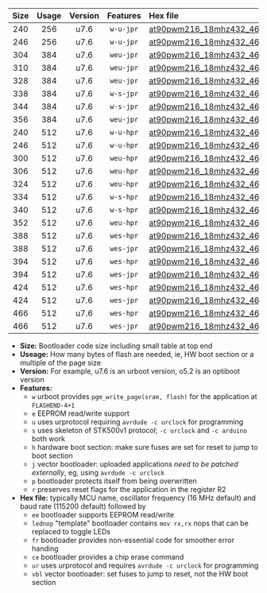|Size|Usage|Version|Features|Hex file|
|:-:|:-:|:-:|:-:|:--|
|240|256|u7.6|`w-u-jpr`|[at90pwm216_18mhz432_460800bps_ur_vbl.hex](https://raw.githubusercontent.com/stefanrueger/urboot/main//at90pwm216_18mhz432_460800bps_ur_vbl.hex)|
|246|256|u7.6|`w-u-jpr`|[at90pwm216_18mhz432_460800bps_lednop_ur_vbl.hex](https://raw.githubusercontent.com/stefanrueger/urboot/main//at90pwm216_18mhz432_460800bps_lednop_ur_vbl.hex)|
|304|384|u7.6|`weu-jpr`|[at90pwm216_18mhz432_460800bps_ee_ur_vbl.hex](https://raw.githubusercontent.com/stefanrueger/urboot/main//at90pwm216_18mhz432_460800bps_ee_ur_vbl.hex)|
|310|384|u7.6|`weu-jpr`|[at90pwm216_18mhz432_460800bps_ee_lednop_ur_vbl.hex](https://raw.githubusercontent.com/stefanrueger/urboot/main//at90pwm216_18mhz432_460800bps_ee_lednop_ur_vbl.hex)|
|328|384|u7.6|`weu-jpr`|[at90pwm216_18mhz432_460800bps_ee_lednop_fr_ur_vbl.hex](https://raw.githubusercontent.com/stefanrueger/urboot/main//at90pwm216_18mhz432_460800bps_ee_lednop_fr_ur_vbl.hex)|
|338|384|u7.6|`w-s-jpr`|[at90pwm216_18mhz432_460800bps_vbl.hex](https://raw.githubusercontent.com/stefanrueger/urboot/main//at90pwm216_18mhz432_460800bps_vbl.hex)|
|344|384|u7.6|`w-s-jpr`|[at90pwm216_18mhz432_460800bps_lednop_vbl.hex](https://raw.githubusercontent.com/stefanrueger/urboot/main//at90pwm216_18mhz432_460800bps_lednop_vbl.hex)|
|356|384|u7.6|`weu-jpr`|[at90pwm216_18mhz432_460800bps_ee_lednop_fr_ce_ur_vbl.hex](https://raw.githubusercontent.com/stefanrueger/urboot/main//at90pwm216_18mhz432_460800bps_ee_lednop_fr_ce_ur_vbl.hex)|
|240|512|u7.6|`w-u-hpr`|[at90pwm216_18mhz432_460800bps_ur.hex](https://raw.githubusercontent.com/stefanrueger/urboot/main//at90pwm216_18mhz432_460800bps_ur.hex)|
|246|512|u7.6|`w-u-hpr`|[at90pwm216_18mhz432_460800bps_lednop_ur.hex](https://raw.githubusercontent.com/stefanrueger/urboot/main//at90pwm216_18mhz432_460800bps_lednop_ur.hex)|
|300|512|u7.6|`weu-hpr`|[at90pwm216_18mhz432_460800bps_ee_ur.hex](https://raw.githubusercontent.com/stefanrueger/urboot/main//at90pwm216_18mhz432_460800bps_ee_ur.hex)|
|306|512|u7.6|`weu-hpr`|[at90pwm216_18mhz432_460800bps_ee_lednop_ur.hex](https://raw.githubusercontent.com/stefanrueger/urboot/main//at90pwm216_18mhz432_460800bps_ee_lednop_ur.hex)|
|324|512|u7.6|`weu-hpr`|[at90pwm216_18mhz432_460800bps_ee_lednop_fr_ur.hex](https://raw.githubusercontent.com/stefanrueger/urboot/main//at90pwm216_18mhz432_460800bps_ee_lednop_fr_ur.hex)|
|334|512|u7.6|`w-s-hpr`|[at90pwm216_18mhz432_460800bps.hex](https://raw.githubusercontent.com/stefanrueger/urboot/main//at90pwm216_18mhz432_460800bps.hex)|
|340|512|u7.6|`w-s-hpr`|[at90pwm216_18mhz432_460800bps_lednop.hex](https://raw.githubusercontent.com/stefanrueger/urboot/main//at90pwm216_18mhz432_460800bps_lednop.hex)|
|352|512|u7.6|`weu-hpr`|[at90pwm216_18mhz432_460800bps_ee_lednop_fr_ce_ur.hex](https://raw.githubusercontent.com/stefanrueger/urboot/main//at90pwm216_18mhz432_460800bps_ee_lednop_fr_ce_ur.hex)|
|388|512|u7.6|`wes-hpr`|[at90pwm216_18mhz432_460800bps_ee.hex](https://raw.githubusercontent.com/stefanrueger/urboot/main//at90pwm216_18mhz432_460800bps_ee.hex)|
|388|512|u7.6|`wes-jpr`|[at90pwm216_18mhz432_460800bps_ee_vbl.hex](https://raw.githubusercontent.com/stefanrueger/urboot/main//at90pwm216_18mhz432_460800bps_ee_vbl.hex)|
|394|512|u7.6|`wes-hpr`|[at90pwm216_18mhz432_460800bps_ee_lednop.hex](https://raw.githubusercontent.com/stefanrueger/urboot/main//at90pwm216_18mhz432_460800bps_ee_lednop.hex)|
|394|512|u7.6|`wes-jpr`|[at90pwm216_18mhz432_460800bps_ee_lednop_vbl.hex](https://raw.githubusercontent.com/stefanrueger/urboot/main//at90pwm216_18mhz432_460800bps_ee_lednop_vbl.hex)|
|424|512|u7.6|`wes-hpr`|[at90pwm216_18mhz432_460800bps_ee_lednop_fr.hex](https://raw.githubusercontent.com/stefanrueger/urboot/main//at90pwm216_18mhz432_460800bps_ee_lednop_fr.hex)|
|424|512|u7.6|`wes-jpr`|[at90pwm216_18mhz432_460800bps_ee_lednop_fr_vbl.hex](https://raw.githubusercontent.com/stefanrueger/urboot/main//at90pwm216_18mhz432_460800bps_ee_lednop_fr_vbl.hex)|
|466|512|u7.6|`wes-hpr`|[at90pwm216_18mhz432_460800bps_ee_lednop_fr_ce.hex](https://raw.githubusercontent.com/stefanrueger/urboot/main//at90pwm216_18mhz432_460800bps_ee_lednop_fr_ce.hex)|
|466|512|u7.6|`wes-jpr`|[at90pwm216_18mhz432_460800bps_ee_lednop_fr_ce_vbl.hex](https://raw.githubusercontent.com/stefanrueger/urboot/main//at90pwm216_18mhz432_460800bps_ee_lednop_fr_ce_vbl.hex)|

- **Size:** Bootloader code size including small table at top end
- **Useage:** How many bytes of flash are needed, ie, HW boot section or a multiple of the page size
- **Version:** For example, u7.6 is an urboot version, o5.2 is an optiboot version
- **Features:**
  + `w` urboot provides `pgm_write_page(sram, flash)` for the application at `FLASHEND-4+1`
  + `e` EEPROM read/write support
  + `u` uses urprotocol requiring `avrdude -c urclock` for programming
  + `s` uses skeleton of STK500v1 protocol; `-c urclock` and `-c arduino` both work
  + `h` hardware boot section: make sure fuses are set for reset to jump to boot section
  + `j` vector bootloader: uploaded applications *need to be patched externally*, eg, using `avrdude -c urclock`
  + `p` bootloader protects itself from being overwritten
  + `r` preserves reset flags for the application in the register R2
- **Hex file:** typically MCU name, oscillator frequency (16 MHz default) and baud rate (115200 default) followed by
  + `ee` bootloader supports EEPROM read/write
  + `lednop` "template" bootloader contains `mov rx,rx` nops that can be replaced to toggle LEDs
  + `fr` bootloader provides non-essential code for smoother error handing
  + `ce` bootloader provides a chip erase command
  + `ur` uses urprotocol and requires `avrdude -c urclock` for programming
  + `vbl` vector bootloader: set fuses to jump to reset, not the HW boot section
